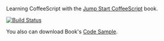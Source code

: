 Learning CoffeeScript with the [Jump Start CoffeeScript](http://shop.oreilly.com/product/9780987247827.do) book.

[![Build Status](https://secure.travis-ci.org/ffbit/jump-start-coffeescript.png?branch=master)](https://travis-ci.org/ffbit/jump-start-coffeescript)

You also can download Book's [Code Sample](http://www.sitepoint.com/books/coffeescript1/code.php).
